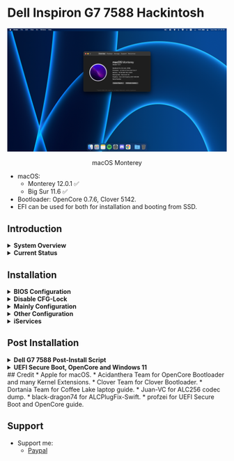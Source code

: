 # Dell Inspiron G7 7588 Hackintosh

![Monterey](screenshot.png)

<p align = "center">
macOS Monterey
</p>

* macOS:
  - Monterey 12.0.1 ✅
  - Big Sur 11.6 ✅
* Bootloader: OpenCore 0.7.6, Clover 5142.
* EFI can be used for both for installation and booting from SSD.

## Introduction

<details>  
<summary><strong>System Overview</strong></summary>
</br>

**Dell G7 7588**

| Type | Item |
| ---- | ---- |
| CPU | Intel Core i7-8750H @ 2.20 GHz, 9M Cache, up to 4.10 GHz
| RAM | SK Hynix 8GB DDR4-2666MHz HMA81GS6CJR8N-VK, Samsung 8GB DDR4-2666MHz M471A1K43CB1-CTD |
| Monitor Panel | BOE NV156FHM @ 1080p, 144Hz |
| SSD1 | Western Digital SN730 256GB NVMe Solid State Drive (macOS) |
| SSD2 | Samsung PM871b 256GB SATA Solid State Drive (Windows 11) |
| Sound | Realtek ALC256/ALC3246 |
| Wireless, Bluetooth | Fenvi BCM94360NG (94360 real Mac chipset) |
| Integrated GPU | Intel UHD Graphics 630 (GT2) |
| Dedicated GPU | Nvidia GTX 1050Ti (disabled) |
| BIOS Version | 1.17.0 |

</details>

<details>  
<summary><strong>Current Status</strong></summary>
</br>

| Feature | Status |
| ------------- | ------------- |
| CPU Power Management | ✅ Working |
| Sleep/Wake | ✅ Working |
| Intel UHD630 Graphics Acceleration | ✅ Working |
| Intel Quartz Extreme and Intel Core Image (QE/CI) | ✅ Working |
| Brightness control slider | ✅ Working |
| Special function keys (audio, brightness, sleep...) | ✅ Working |
| Ethernet | ✅ Working |
| Audio | ✅ Working |
| USB-C Port | ✅ Working |
| Touchpad | ✅ Working |
| Battery | ✅ Working |
| iMessage/Facetime and App Store | ✅ Working  |
| Speakers and Headphones | ✅ Working |
| Built-in Microphone | ✅ Working |
| Webcam | ✅ Working |
| Wi-Fi/Bluetooth | ✅ Working |
| Airdrop/Handoff | ✅ Working (Broadcom card) |
| FileVault 2 (OpenCore recommended)| ✅ Working |
| Hibernation | ✅ Working |
| SD Card | ❌ Not working |
| NVIDIA GPU/HDMI Port | ❌ Not working |
| DRM | ❌ Not working |
| Fingerprint reader | ❌ Not working |
| BootCamp | ❌ Not working |

</details>

## Installation

<details>  
<summary><strong>BIOS Configuration</strong></summary>
</br>

**Recommend you should restore the BIOS setting to BIOS Setting first. Then configure the following things:**

  | Sub-menu | Key: Value | Comment |
  | --- | --- | --- |
  | UEFI Boot Path Security | `Disabled` | |
  | Enable Legacy Option ROMs | `Disabled` | Disable will help OpenCanopy load faster |
  | SATA Operation | `AHCI` | |
  | Enabled USB Boot Support | `Enabled` | |
  | Enable External USB Port | `Enabled` | |
  | Thunderbolt Security | `Disabled` | |
  | Thunderbolt Auto Switch | `Native Enumeration` | |
  | PTT Security | `Disabled` | You can enable it if you want to run Windows 11 |
  | Secure Boot | `Disabled` | Can set to `Enabled` if you have already custom secure boot keys and signed OpenCore binaries |
  | Intel SGX | `Disabled` | |
  | VT for Direct I/O: | `Disabled` | |
  | Wake on USB | `Enabled` | Wake from keyboard works correctly | |
  | Audo OS Recovery Threshold | `Disabled` | |
  | SupportAssist OS Recovery | `Disabled` | |

</details>

<details>  
<summary><strong>Disable CFG-Lock</strong></summary>
</br>

* Before installing, you should disable CFG-Lock because I have already disabled `AppleXcpmCfgLock` (`KernelXCPM` in Clover) key in `config.plist`.
* Simply just run the `CFGUnlock.efi` tool in OpenCore's GUI, press `Y` and hit Enter. Then reboot the machine. Now you can boot into macOS installation normally.
* For Clover user, you have to run is via `UEFI Shell` tool at Clover's boot menu.

</details>

<details>
<summary><strong>Mainly Configuration</strong></summary>

### Graphic Display
* Integrated Intel UHD Graphics 630 support is handled by WhateverGreen, and configured in the `DeviceProperties` section of `config.plist`.
The NVIDIA GPU is not supported so it is disabled in SSDT.
The default BIOS DVMT pre-alloc value of `64MB` is sufficient and does not need to be changed.
  #### Enable acceleration
  * DeviceProperties/Add/PciRoot(0x0)/Pci(0x2,0x0)
    * `AAPL,ig-platform-id = <0900A53E>`
  #### Fix backlight registers on CoffeeLake platform
  * DeviceProperties/Add/PciRoot(0x0)/Pci(0x2,0x0)
    * `enable-backlight-registers-fix = <01000000>`
  #### Enable external display support
  * DeviceProperties/Add/PciRoot(0x0)/Pci(0x2,0x0)
    * `agdpmod = <vit9696>`

### Audio
* For ALC256 on this G7, I use `layout-id = <0E000000>`, it means `14`.
* Without any modifications, the headphone jack is buggy. External microphones aren't detected and the audio output may randomly stop working or start making weird noises.
* Start from this version, I change to use **ALCPlugFix-Swift** method, instead of old method `ComboJack`. It gives better sound experience and performance when using the headset/headphone. Thanks to [Juan-VC](https://github.com/Juan-VC/Hackintosh-macOS-Dell-G7-7588/blob/main/codec_dump.txt) about his ALC256 codec_dump and [black-dragon74](https://github.com/black-dragon74/ALCPlugFix-Swift) about his ALCPlugFix-Swift method. To permanently fix this issue, please go to [Post-Install](https://github.com/aksm-unmei/Dell-Inspiron-G7-7588-Hackintosh#post-installation) for more information.
  #### Fix audio broken after rebooting from Windows into macOS
  * DeviceProperties/Add/PciRoot(0x0)/Pci(0x1F,0x3)
    * `alctsel = <01000000>`
  #### Enable ALC Verbs support
  * DeviceProperties/Add/PciRoot(0x0)/Pci(0x1F,0x3)
    * `alc-verbs = <01000000>`

</details>

<details>
<summary><strong>Other Configuration</strong></summary>

### USB
* There is a folder which includes USB mapping kext for both Intel and Broadcom card. By default, I use USB mapping kext for Intel card in EFI folders.
* The G7 7588 DSDT table has a few incorrect USB properties, but we can inject the correct properties via the kext which I've already mapped.

| Name | Port | Type     | Visible | Description |
|------|------|----------|---------|-------------|
| HS01 | 1    | Type A   | Yes     | |
| HS02 | 2    | Type A   | Yes     | |
| HS03 | 3    | Type A   | Yes     | |
| HS05 | 5    | Internal | Yes     | Integrated Webcam |
| HS07 | 7    | Internal | No      | Broadcom card's Bluetooth, Broadcom kext only |
| HS09 | 9    | Internal | Yes     | Goodix Fingerprint |
| HS14 | 14   | Internal | Yes     | Intel card's Bluetooth, Intel kext only |
| SS01 | 17   | Type 3   | Yes     | |
| SS02 | 18   | Type 3   | Yes     | |
| SS03 | 19   | Type 3   | Yes     | |

### Wireless, Bluetooth
* The stock Intel AC 9560 can be worked well with [OpenIntelWireless](https://github.com/OpenIntelWireless).
* There are some Broadcom cards like DW1560, DW1820A, BCM94360NG, which can use AirDrop well, are compatible with this machine. If you have them, this EFI is worked well. Make sure you have to add wireless and bluetooth kexts correctly (except BCM94360NG, this card is native with macOS, **don't use any kexts!**).
* By default, there is no wifi/bluetooth kexts in the EFI folder!

### Sleep, Wake and Hibernation
* Hibernation now is worked correctly with `hibernatemode = 3` and `HibernationFixup.kext`.
* Disabling additional features prevents random wakeups while the lid is closed. After every update, these settings should be reapplied manually.
```
sudo pmset -a autopoweroff 0
sudo pmset -a powernap 0
sudo pmset -a standby 0
sudo pmset -a proximitywake 0
sudo pmset -a tcpkeepalive 0
```
* Sleep and wake are improved and very fast now. Also, you can use shortcut key `Fn + Insert` to correct sleep function on this machine. For more infomation, please check the [OpenCore 0.6.8](https://github.com/aksm-unmei/Hackintosh-Dell-G7-7588-OpenCore/blob/main/Changelog.md#v068) changelog.

### CPU Power Management
* CPU power management is done by `CPUFriend.kext` while `CPUFriendDataProvider.kext` defines how it should be done. `CPUFriendDataProvider.kext` is generated for a specific CPU and power setting. The one supplied in this repository was made for the i7-8750H. In case you have another CPU, you should follow [this guide](https://dortania.github.io/OpenCore-Post-Install/universal/pm.html) to generate your own `CPUFriendDataProvider.kext`.

</details>

<details>
<summary><strong>iServices</strong></summary>

* To use iMessage and other Apple services, you need to generate your own serial numbers. This can be done using [CorpNewt's GenSMBIOS](https://github.com/corpnewt/GenSMBIOS). Make sure model is `MacBookPro15,1`. Then, go [Apple Check Coverage page](https://checkcoverage.apple.com/) to check your generated serial numbers. If the website tells you that the serial number **is not valid**, that is fine. Otherwise, you have to generate a new set.

* Next you will have to copy the following values to your `config.plist`:
  - Serial Number -> `PlatformInfo/Generic/SystemSerialNumber`.
  - Board Number -> `PlatformInfo/Generic/MLB`.
  - SmUUID -> `/PlatformInfo/Generic/SystemUUID`.
  Reboot and Apple services should work.

* If they don't, follow [this in-depth guide](https://dortania.github.io/OpenCore-Post-Install/universal/iservices.html). It goes deeper into ROM, clearing NVRAM, clearing Keychain (missing this step might cause major issues), and much more.

</details>

## Post Installation

<details>  
<summary><strong>Dell G7 7588 Post-Install Script</strong></summary>
</br>

* Move `Post-Install` folder to `Desktop` and run after you're already finished installing macOS. It will help to fix the output and input audio when you plug 3.5mm headphone/headset/external speaker in, and disable hibernation for enhancing sleep.

</details>

<details>  
<summary><strong>UEFI Secure Boot, OpenCore and Windows 11</strong></summary>
</br>

* As reported on OpenCore Configuration at Chapter 12.2, OpenCore is designed to provide a secure boot chain between firmware and operating system. On most x86 platforms trusted loading is implemented via UEFI Secure Boot model. Not only OpenCore fully supports this model, but it also extends its capabilities to ensure sealed configuration via vaulting and provide trusted loading to the operating systems using custom verification, such as Apple Secure Boot.

* Start from this month, I start supporting UEFI Secure Boot and OpenCore. UEFI Secure Boot works by using a set of keys embedded in the computer's firmware. These keys (or more precisely, their private counterparts) are used to sign boot loaders, drivers, option ROMs, and other software.

* For a friendly guide, you can check this guide from [profzei](https://github.com/profzei/Matebook-X-Pro-2018/wiki/Enable-BIOS-Secure-Boot-with-OpenCore). His guide is very simple and easy to follow.

* If you don't need UEFI Secure Boot, you can skip this option.

</details>
## Credit
* Apple for macOS.
* Acidanthera Team for OpenCore Bootloader and many Kernel Extensions.
* Clover Team for Clover Bootloader.
* Dortania Team for Coffee Lake laptop guide.
* Juan-VC for ALC256 codec dump.
* black-dragon74 for ALCPlugFix-Swift.
* profzei for UEFI Secure Boot and OpenCore guide.

## Support
* Support me: 
  - [Paypal](https://www.paypal.me/tekun0lxrd)
